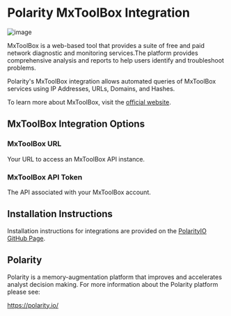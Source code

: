 # Polarity MxToolBox Integration

![image](https://img.shields.io/badge/status-beta-green.svg)

MxToolBox is a web-based tool that provides a suite of free and paid network diagnostic and monitoring services.The platform provides comprehensive analysis and reports to help users identify and troubleshoot problems.

Polarity's MxToolBox integration allows automated queries of MxToolBox services using IP Addresses, URLs, Domains, and Hashes.

To learn more about MxToolBox, visit the [official website](https://mxtoolbox.com/).

## MxToolBox Integration Options

### MxToolBox URL

Your URL to access an MxToolBox API instance.

### MxToolBox API Token

The API associated with your MxToolBox account.

## Installation Instructions

Installation instructions for integrations are provided on the [PolarityIO GitHub Page](https://polarityio.github.io/).

## Polarity

Polarity is a memory-augmentation platform that improves and accelerates analyst decision making. For more information about the Polarity platform please see:

https://polarity.io/
